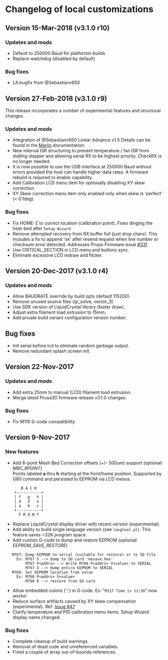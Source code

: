# Changelog of local customizations

## Version 15-Mar-2018 (v3.1.0 r10)

### Updates and mods

* Default to 250000 Baud for platformio builds 
* Replace watchdog (disabled by default)

### Bug fixes

* LA bugfix from @Sebastianv650

## Version 27-Feb-2018 (v3.1.0 r9)

This release incorporates a number of experimental features and structural changes

### Updates and mods

* Integration of @Sebastianv650 Linear Advance v1.5 Details can be found in the [Marlin](http://marlinfw.org/docs/features/lin_advance.html) documentation.
* New internal ISR structuring to prevent temperature / fan ISR from stalling stepper and allowing serial RX to be highest priority. CheckRX is no longer needed. 
* It is now possible to use the USB interface at 250000 Baud without errors provided the host can handle higher data rates. A firmware rebuild is required to enable capability.
* Add Calibration LCD menu item for optionally disabling XY skew correction.
* XY Skew correction menu item only enabled only when skew is 'perfect' (< 0.1deg).

### Bug fixes

* Fix HOME-Z to correct location (calibration point). Fixes dinging the heat-bed after ``Setup Wizard``
* Remove attempted recovery from RX buffer full (just drop chars). This includes a fix to append 'ok' after resend request when line number or checksum error detected. Addresses Prusa-Firmware issue [#331](https://github.com/prusa3d/Prusa-Firmware/issues/331)
* Use CRITICAL_SECTION in LCD menu and buttons sync.
* Eliminate excessive LCD redraw and flicker.

## Version 20-Dec-2017 (v3.1.0 r4)
### Updates and mods
- Allow BAUDRATE override by build opts (default 115200).
- Remove unused source files (qr_solve, vector_3).
- Use SDK version of LiquidCrystal library (faster draw).
- Adjust extra filament load extrusion to 15mm.
- Add private build variant configuration version number.

## Bug fixes
- Init serial before lcd to elminate random garbage output.
- Remove redundant splash screen init.

## Version 22-Nov-2017
### Updates and mods
- Add extra 25mm to manual (LCD) filament load extrusion.
- Merge latest Prusa3D firmware release v3.1.0 changes.

### Bug fixes
- Fix M110 G-code compatibility

## Version 9-Nov-2017
### New features

- Add 8-point Mesh Bed Correction offsets (+/- 500um) support (optional: _MBC_8POINT_)<br/>
Points labeled **a** thru **h** starting at the front/home position. Supported by G80 command and persisted to EEPROM via LCD menus.
```
       B A C K
    +-----------+
    | f   g   h |
    | d   X   e |
    | a   b   c |
    +-----------+
      F R O N T
```

- Replace LiquidCrystal display driver with recent version (experimental)
- Add ability to build single language version (see ``langtool.pl``). This feature saves ~32K program space.
- Add custom G-code to dump and restore EEPROM (optional: _EEPROM_SAVE_RESTORE_)
```
   M767: Dump EEPROM to serial (suitable for restore) or to SD File
     Ex: M767 S --> dump to SD card 'eesave.hex'
         M767 P<addrs> --> Write M768 P<addrs> V<value> to SERIAL
         M767 X --> dump entire EEPROM to SERIAL
   M768: Set EEPROM location from value
     Ex: M768 P<addrs> V<value>
         M768 R --> restore from SD card
```
- Allow embedded colons (':') in G-code. Ex: "`M117 Time is 11:56`" now works!
- Reduce surface artifacts caused by XY skew compensation (experimental). Ref: [Issue #47](https://github.com/prusa3d/Prusa-Firmware/issues/147)
- Clarify temperature and PID calibration menu items. Setup Wizard display name changed.

### Bug fixes

- Complete cleanup of build warnings.
- Removal of dead code and unreferenced variables.
- Fixed a couple of array out-of-bounds references.
